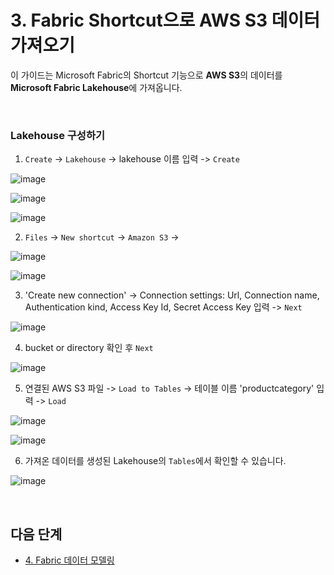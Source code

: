 # 3. Fabric Shortcut으로 AWS S3 데이터 가져오기

이 가이드는 Microsoft Fabric의 Shortcut 기능으로 **AWS S3**의 데이터를 **Microsoft Fabric Lakehouse**에 가져옵니다. 


<br/> 

### Lakehouse 구성하기

1. `Create` -> `Lakehouse` -> lakehouse 이름 입력 -> `Create` 

![image](https://github.com/user-attachments/assets/54b2ecf0-ffa6-4074-8b72-a0613817f62a)


![image](https://github.com/user-attachments/assets/54968522-21d9-419a-b198-8fa122ab1a4a)


![image](https://github.com/user-attachments/assets/75e15e1c-34c9-4497-84b3-748c591f291b)


2. `Files` -> `New shortcut` -> `Amazon S3` -> 

![image](https://github.com/user-attachments/assets/7035bae6-56a9-4bfd-b078-2ce7e8892f83)


![image](https://github.com/user-attachments/assets/ccd61697-8dde-4f68-aaae-b2e258dfa29c)


3. 'Create new connection' -> Connection settings: Url, Connection name, Authentication kind, Access Key Id, Secret Access Key 입력 -> `Next` 

![image](https://github.com/user-attachments/assets/4b35cea3-8eac-48e9-b1bc-db322fb4f5a0)


4. bucket or directory 확인 후 `Next` 

![image](https://github.com/user-attachments/assets/96154cb7-bee9-4a10-bbcb-0103e2fa8734)


5. 연결된 AWS S3 파일 -> `Load to Tables` -> 테이블 이름 'productcategory' 입력 -> `Load`

![image](https://github.com/user-attachments/assets/15d2c004-58d9-45fd-912f-4810aef99b76)

![image](https://github.com/user-attachments/assets/6f460468-885b-46e0-839e-aa290febbb8b)


6. 가져온 데이터를 생성된 Lakehouse의 `Tables`에서 확인할 수 있습니다. 

![image](https://github.com/user-attachments/assets/d1d8e196-f65e-414f-886b-905545877c7b)


<br/>  

## 다음 단계 

* [4. Fabric 데이터 모델링]()
 
<br/> 
